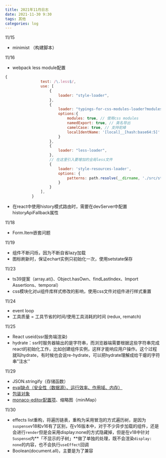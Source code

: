 ```yaml
---
title: 2021年11月日志
date: 2021-11-30 9:30
tags: 其他
categories: log
---
```


11/15

- minimist （构建脚本）

11/16

- webpack less module配置

```js
{
                test: /\.less$/,
                use: [
                    {
                        loader: "style-loader",
                    },
                    {
                        loader: "typings-for-css-modules-loader?modules",
                        options:{
                            modules: true, // 使用css modules
                            namedExport: true, // 类名导出
                            camelCase: true, // 支持驼峰
                            localIdentName: '[local]__[hash:base64:5]' // 定义类名
                        }
                    },
                    {
                        loader: "less-loader",
                    },
                    // 在这里引入要增加的全局less文件
                    {
                        loader: 'style-resources-loader',
                        options: {
                            patterns: path.resolve(__dirname, './src/styles/index.less')
                        }
                    }
                ],
            }
```

- 在react中使用history模式路由时，需要在devServer中配置historyApiFallback属性

11/18

- Form.Item嵌套问题


11/19

- 组件不断闪烁，因为不断自省lazy加载
- 图标刷新时，保证echart实例只初始化一次，使用setstate保存

11/23

- ts39提案（array.at()、Object.hasOwn、findLastIndex、Import Assertions、temporal）
- css模块化对ui组件库样式修改的影响，使用css文件对组件进行样式重置

11/24

- event loop
- 工具质量 = 工具节省的时间/使用工具消耗的时间 (redux, rematch)

11/25

- React useid(ssr服务端渲染)
- hydrate：ssr时服务器输出的是字符串，而浏览器端需要根据这些字符串完成react的初始化工作，比如创建组件实例，这样才能响应用户操作。这个过程就叫hydrate，有时候也会说re-hydrate，可以把hydrate理解成给干瘪的字符串"注水''

11/29

- JSON.stringify（存储函数）
- [eval缺点（安全性（数据源）、运行效率、作用域、内存）](https://segmentfault.com/a/1190000018828386?utm_source=tag-newest)
- [包装对象](https://blog.csdn.net/baidu_25343343/article/details/54849475)
- [monaco-editor配置项](https://blog.csdn.net/qq2523208472/article/details/120073693)、缩略图（miniMap）

11/30

- effects list重构，将遍历链表，重构为采用冒泡的方式遍历树，是因为`suspense`v18和v16有了区别，在v16版本中，对于不少异步加载的组件，还是会进行`render`但是会采用display:none的方式隐藏掉，但是在v18中针对`Suspense`内**「不显示的子树」**做了单独的处理，既不会渲染`display: none`的内容，也不会执行`useEffect`回调
- Boolean(document.all)，主要是为了兼容


